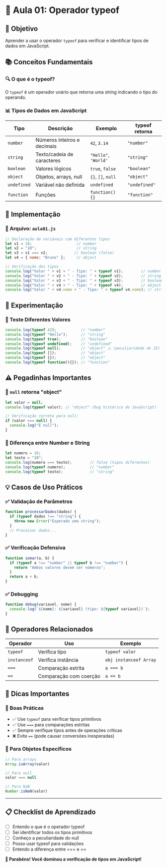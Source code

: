 # 🌟 Aula 01: Operador typeof

## 🎯 Objetivo
Aprender a usar o operador `typeof` para verificar e identificar tipos de dados em JavaScript.

## 📚 Conceitos Fundamentais

### 🔍 O que é o typeof?
O `typeof` é um operador unário que retorna uma string indicando o tipo do operando.

### 📊 Tipos de Dados em JavaScript
| Tipo | Descrição | Exemplo | typeof retorna |
|------|-----------|---------|----------------|
| `number` | Números inteiros e decimais | `42`, `3.14` | `"number"` |
| `string` | Texto/cadeia de caracteres | `"Hello"`, `'World'` | `"string"` |
| `boolean` | Valores lógicos | `true`, `false` | `"boolean"` |
| `object` | Objetos, arrays, null | `{}`, `[]`, `null` | `"object"` |
| `undefined` | Variável não definida | `undefined` | `"undefined"` |
| `function` | Funções | `function() {}` | `"function"` |

## 🚀 Implementação

### 📝 Arquivo: `aula01.js`
```javascript
// Declaração de variáveis com diferentes tipos
let v1 = 10;                    // number
let v2 = "10";                  // string
let v3 = v1 === v2;            // boolean (false)
let v4 = { nome: "Bruno" };     // object

// Verificação dos tipos
console.log("Valor " + v1 + " - Tipo: " + typeof v1);        // number
console.log("Valor " + v2 + " - Tipo: " + typeof v2);        // string
console.log("Valor " + v3 + " - Tipo: " + typeof v3);        // boolean
console.log("Valor " + v4 + " - Tipo: " + typeof v4);        // object
console.log("Valor " + v4.nome + " - Tipo: " + typeof v4.nome); // string
```

## 🧪 Experimentação

### 🔬 Teste Diferentes Valores
```javascript
console.log(typeof 42);           // "number"
console.log(typeof "Hello");      // "string"
console.log(typeof true);         // "boolean"
console.log(typeof undefined);    // "undefined"
console.log(typeof null);         // "object" ⚠️ (peculiaridade do JS)
console.log(typeof []);           // "object"
console.log(typeof {});           // "object"
console.log(typeof function(){}); // "function"
```

## ⚠️ Pegadinhas Importantes

### 🐛 `null` retorna "object"
```javascript
let valor = null;
console.log(typeof valor); // "object" (bug histórico do JavaScript)

// Verificação correta para null:
if (valor === null) {
  console.log("É null");
}
```

### 🔢 Diferença entre Number e String
```javascript
let numero = 10;
let texto = "10";
console.log(numero === texto);        // false (tipos diferentes)
console.log(typeof numero);           // "number"
console.log(typeof texto);            // "string"
```

## 💡 Casos de Uso Práticos

### ✅ Validação de Parâmetros
```javascript
function processarDados(dados) {
  if (typeof dados !== "string") {
    throw new Error("Esperado uma string");
  }
  // Processar dados...
}
```

### ✅ Verificação Defensiva
```javascript
function somar(a, b) {
  if (typeof a !== "number" || typeof b !== "number") {
    return "Ambos valores devem ser números";
  }
  return a + b;
}
```

### ✅ Debugging
```javascript
function debug(variavel, nome) {
  console.log(`${nome}: ${variavel} (tipo: ${typeof variavel})`);
}
```

## 🔧 Operadores Relacionados

| Operador | Uso | Exemplo |
|----------|-----|---------|
| `typeof` | Verifica tipo | `typeof valor` |
| `instanceof` | Verifica instância | `obj instanceof Array` |
| `===` | Comparação estrita | `a === b` |
| `==` | Comparação com coerção | `a == b` |

## 📖 Dicas Importantes

### 💎 Boas Práticas
- ✅ Use `typeof` para verificar tipos primitivos
- ✅ Use `===` para comparações estritas
- ✅ Sempre verifique tipos antes de operações críticas
- ❌ Evite `==` (pode causar conversões inesperadas)

### 🎯 Para Objetos Específicos
```javascript
// Para arrays
Array.isArray(valor)

// Para null
valor === null

// Para NaN
Number.isNaN(valor)
```

---

## 📋 Checklist de Aprendizado

- [ ] Entendo o que é o operador typeof
- [ ] Sei identificar todos os tipos primitivos
- [ ] Conheço a peculiaridade do null
- [ ] Posso usar typeof para validações
- [ ] Entendo a diferença entre === e ==

**🎉 Parabéns! Você dominou a verificação de tipos em JavaScript!**
